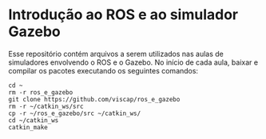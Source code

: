 # Introdução ao ROS e ao simulador Gazebo
Esse repositório contém arquivos a serem utilizados nas aulas de simuladores envolvendo o ROS e o Gazebo. No início de cada aula, baixar e compilar os pacotes executando os seguintes comandos:
```
cd ~
rm -r ros_e_gazebo
git clone https://github.com/viscap/ros_e_gazebo
rm -r ~/catkin_ws/src
cp -r ~/ros_e_gazebo/src ~/catkin_ws/
cd ~/catkin_ws
catkin_make
```
